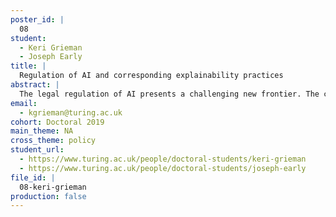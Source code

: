 ```yaml
---
poster_id: |
  08
student:
  - Keri Grieman
  - Joseph Early
title: |
  Regulation of AI and corresponding explainability practices
abstract: |
  The legal regulation of AI presents a challenging new frontier. The common law conceptions of foreseeability and reasonability must find novel parallels in AI creation and deployment. The contribution of our work is two-fold: first, we propose a new framework for categorising AI from a legal perspective, and then relate how recent AI explainability research can be applied to help give guarantees and regulate AI systems.Our framework categorises AI systems along two dimensions: understanding of inputs, and foreseeability of impact. The first dimension, understanding of inputs, focuses on the depth of understanding about the data inputs and how an AI system should ideally learn the task at hand. The second dimension looks at the foreseeability of impact. This considers how the output of the AI system will affect the system in which it functions.The recent trend in machine learning and AI research has been towards more complex models that are able to achieve high performance on difficult tasks. This transition from simple model to complex models has the unfortunate side effect of a loss of model understanding. When attempting to regulate AI, this lack of network understanding and interpretability raises concerns about trust and guarantees of safe performance. This work reviews how explainability can be used in regulation in relation to our novel framework.
email:
  - kgrieman@turing.ac.uk
cohort: Doctoral 2019
main_theme: NA
cross_theme: policy
student_url:
  - https://www.turing.ac.uk/people/doctoral-students/keri-grieman
  - https://www.turing.ac.uk/people/doctoral-students/joseph-early
file_id: |
  08-keri-grieman
production: false
---
```

